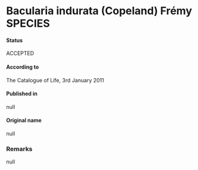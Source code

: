 # Bacularia indurata (Copeland) Frémy SPECIES

#### Status
ACCEPTED

#### According to
The Catalogue of Life, 3rd January 2011

#### Published in
null

#### Original name
null

### Remarks
null